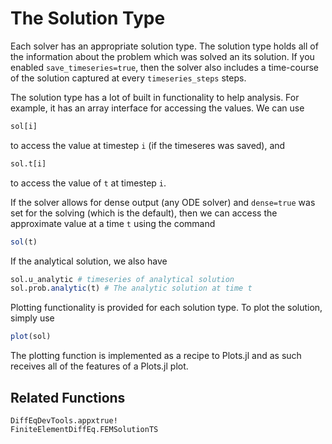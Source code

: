 # The Solution Type

Each solver has an appropriate solution type. The solution type holds all of the
information about the problem which was solved an its solution. If you enabled
`save_timeseries=true`, then the solver also includes a time-course of the solution
captured at every `timeseries_steps` steps.

The solution type has a lot of built in functionality to help analysis. For example,
it has an array interface for accessing the values. We can use

```julia
sol[i]
```

to access the value at timestep `i` (if the timeseres was saved), and

```julia
sol.t[i]
```

to access the value of `t` at timestep `i`.

If the solver allows for dense output (any ODE solver) and `dense=true` was set
for the solving (which is the default), then we can access the approximate value
at a time `t` using the command

```julia
sol(t)
```

If the analytical solution, we also have

```julia
sol.u_analytic # timeseries of analytical solution
sol.prob.analytic(t) # The analytic solution at time t
```


Plotting functionality is provided for each solution type. To plot the solution, simply use

```julia
plot(sol)
```

The plotting function is implemented as a recipe to Plots.jl and as such receives
all of the features of a Plots.jl plot.

## Related Functions

```@docs
DiffEqDevTools.appxtrue!
FiniteElementDiffEq.FEMSolutionTS
```
